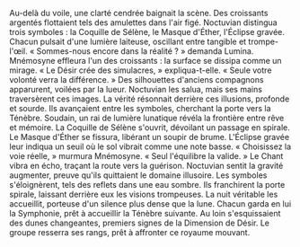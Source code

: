 Au-delà du voile, une clarté cendrée baignait la scène.
Des croissants argentés flottaient tels des amulettes dans l'air figé.
Noctuvian distingua trois symboles : la Coquille de Sélène, le Masque d'Éther, l'Éclipse gravée.
Chacun pulsait d'une lumière laiteuse, oscillant entre tangible et trompe-l'œil.
« Sommes-nous encore dans la réalité ? » demanda Lumina.
Mnémosyne effleura l'un des croissants : la surface se dissipa comme un mirage.
« Le Désir crée des simulacres, » expliqua-t-elle. « Seule votre volonté verra la différence. »
Des silhouettes d'anciens compagnons apparurent, voilées par la lueur.
Noctuvian les salua, mais ses mains traversèrent ces images.
La vérité résonnait derrière ces illusions, profonde et sourde.
Ils avançaient entre les symboles, cherchant la porte vers la Ténèbre.
Soudain, un rai de lumière lunatique révéla la frontière entre rêve et mémoire.
La Coquille de Sélène s'ouvrit, dévoilant un passage en spirale.
Le Masque d'Éther se fissura, libérant un soupir de brume.
L'Éclipse gravée leur indiqua un seuil où le sol vibrait comme une note basse.
« Choisissez la voie réelle, » murmura Mnémosyne. « Seul l'équilibre la valide. »
Le Chant vibra en écho, traçant la route vers la guérison.
Noctuvian sentit la gravité augmenter, preuve qu'ils quittaient le domaine illusoire.
Les symboles s'éloignèrent, tels des reflets dans une eau sombre.
Ils franchirent la porte spirale, laissant derrière eux les visions trompeuses.
La nuit véritable les accueillit, porteuse d'un silence plus dense que la lune.
Chacun garda en lui la Symphonie, prêt à accueillir la Ténèbre suivante.
Au loin s'esquissaient des dunes changeantes, premiers signes de la Dimension de Désir. Le groupe resserra ses rangs, prêt à affronter ce royaume mouvant.
